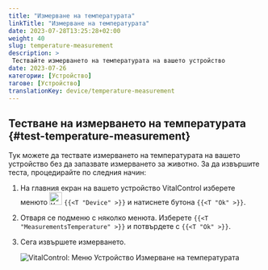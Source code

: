```yaml
---
title: "Измерване на температурата"
linkTitle: "Измерване на температурата"
date: 2023-07-28T13:25:28+02:00
weight: 40
slug: temperature-measurement
description: >
 Тествайте измерването на температурата на вашето устройство
date: 2023-07-26
категории: [Устройство]
тагове: [Устройство]
translationKey: device/temperature-measurement
---
```

## Тестване на измерването на температурата {#test-temperature-measurement}

Тук можете да тествате измерването на температурата на вашето устройство без да запазвате измерването за животно. За да извършите теста, процедирайте по следния начин:

1. На главния екран на вашето устройство VitalControl изберете менюто <img src="/icons/device.svg" width="25" align="bottom" alt="Устройство" /> `{{<T "Device" >}}` и натиснете бутона `{{<T "Ok" >}}`.

2. Отваря се подменю с няколко менюта. Изберете `{{<T "MeasurementsTemperature" >}}` и потвърдете с `{{<T "Ok" >}}`.

3. Сега извършете измерването.

   ![VitalControl: Меню Устройство Измерване на температурата](../images/temperature.png "Тестване на измерването на температурата")
